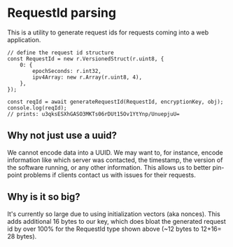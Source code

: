 # RequestId parsing
This is a utility to generate request ids for requests coming into a web application.

```
// define the request id structure
const RequestId = new r.VersionedStruct(r.uint8, {
    0: {
        epochSeconds: r.int32,
        ipv4Array: new r.Array(r.uint8, 4),
    },
});

const reqId = await generateRequestId(RequestId, encryptionKey, obj);
console.log(reqId);
// prints: u3qksESXhGASO3MKTs06rDUt15Ov1YtYnp/UnuepjuU=
```

## Why not just use a uuid?
We cannot encode data into a UUID. We may want to, for instance,
encode information like which server was contacted, the timestamp, the
version of the software running, or any other information. This allows
us to better pin-point problems if clients contact us with issues for
their requests.

## Why is it so big?
It's currently so large due to using initialization vectors (aka
nonces). This adds additional 16 bytes to our key, which does bloat
the generated request id by over 100% for the RequestId type shown
above (~12 bytes to 12+16= 28 bytes).
